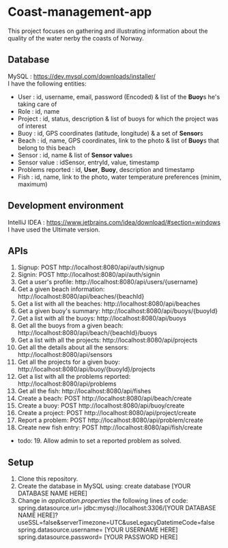 # Coast-management-app
 
This project focuses on gathering and illustrating information about the quality of the water nerby the coasts of Norway. 

## Database
MySQL : https://dev.mysql.com/downloads/installer/ <br>
I have the following entities:
- User : id, username, email, password (Encoded) & list of the <b>Buoy</b>s he's taking care of
- Role : id, name
- Project : id, status, description & list of buoys for which the project was of interest
- Buoy : id, GPS coordinates (latitude, longitude) & a set of <b>Sensor</b>s 
- Beach : id, name, GPS coordinates, link to the photo & list of <b>Buoy</b>s that belong to this beach
- Sensor : id, name & list of <b>Sensor value</b>s
- Sensor value : idSensor, entryId, value, timestamp
- Problems reported : id, <b>User</b>, <b>Buoy</b>, description and timestamp
- Fish : id, name, link to the photo, water temperature preferences (minim, maximum)

## Development environment 
IntelliJ IDEA : https://www.jetbrains.com/idea/download/#section=windows <br>
I have used the Ultimate version.

## APIs
1. Signup: POST http://localhost:8080/api/auth/signup
2. Signin: POST http://localhost:8080/api/auth/signin
3. Get a user's profile: http://localhost:8080/api/users/{username}
4. Get a given beach information: http://localhost:8080/api/beaches/{beachId}
5. Get a list with all the beaches: http://localhost:8080/api/beaches
6. Get a given buoy's summary: http://localhost:8080/api/buoys/{buoyId}
7. Get a list with all the buoys: http://localhost:8080/api/buoys
8. Get all the buoys from a given beach: http://localhost:8080/api/beach/{beachId}/buoys
9. Get a list with all the projects: http://localhost:8080/api/projects
10. Get all the details about all the sensors: http://localhost:8080/api/sensors
11. Get all the projects for a given buoy: http://localhost:8080/api/buoy/{buoyId}/projects
12. Get a list with all the problems reported: http://localhost:8080/api/problems
13. Get all the fish: http://localhost:8080/api/fishes
14. Create a beach: POST http://localhost:8080/api/beach/create
15. Create a buoy: POST http://localhost:8080/api/buoy/create
16. Create a project: POST http://localhost:8080/api/project/create
17. Report a problem: POST http://localhost:8080/api/problem/create
18. Create new fish entry: POST http://localhost:8080/api/fish/create
- todo: 19. Allow admin to set a reported problem as solved.

## Setup
1. Clone this repository. <br>
2. Create the database in MySQL using: create database [YOUR DATABASE NAME HERE] <br>
3. Change in *application.properties* the following lines of code: <br>
spring.datasource.url= jdbc:mysql://localhost:3306/[YOUR DATABASE NAME HERE]?useSSL=false&serverTimezone=UTC&useLegacyDatetimeCode=false <br>
spring.datasource.username= [YOUR USERNAME HERE]<br>
spring.datasource.password= [YOUR PASSWORD HERE]<br>
